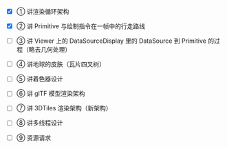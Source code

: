 - [x] ① 讲渲染循环架构
- [x] ② 讲 Primitive 与绘制指令在一帧中的行走路线
- [ ] ③ 讲 Viewer 上的 DataSourceDisplay 里的 DataSource 到 Primitive 的过程（略去几何处理）
- [ ] ④ 讲地球的皮肤（瓦片四叉树）
- [ ] ⑤ 讲着色器设计
- [ ] ⑥ 讲 glTF 模型渲染架构
- [ ] ⑦ 讲 3DTiles 渲染架构（新架构）
- [ ] ⑧ 讲多线程设计
- [ ] ⑨ 资源请求

 
